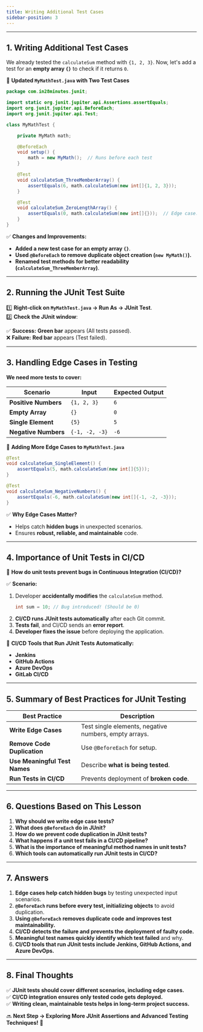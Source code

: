 ```yaml
---
title: Writing Additional Test Cases
sidebar-position: 3
---
```


---

## **1. Writing Additional Test Cases**

We already tested the `calculateSum` method with `{1, 2, 3}`. Now, let's add a
test for an **empty array `{}`** to check if it returns `0`.

📌 **Updated `MyMathTest.java` with Two Test Cases**

```java
package com.in28minutes.junit;

import static org.junit.jupiter.api.Assertions.assertEquals;
import org.junit.jupiter.api.BeforeEach;
import org.junit.jupiter.api.Test;

class MyMathTest {

    private MyMath math;

    @BeforeEach
    void setup() {
        math = new MyMath();  // Runs before each test
    }

    @Test
    void calculateSum_ThreeMemberArray() {
        assertEquals(6, math.calculateSum(new int[]{1, 2, 3}));
    }

    @Test
    void calculateSum_ZeroLengthArray() {
        assertEquals(0, math.calculateSum(new int[]{}));  // Edge case: empty array
    }
}
```

✅ **Changes and Improvements:**

- **Added a new test case for an empty array `{}`**.
- **Used `@BeforeEach` to remove duplicate object creation (`new MyMath()`).**
- **Renamed test methods for better readability
  (`calculateSum_ThreeMemberArray`)**.

---

## **2. Running the JUnit Test Suite**

1️⃣ **Right-click on `MyMathTest.java` → Run As → JUnit Test**.  
2️⃣ **Check the JUnit window**:

✅ **Success:** **Green bar** appears (All tests passed).  
❌ **Failure:** **Red bar** appears (Test failed).

---

## **3. Handling Edge Cases in Testing**

**We need more tests to cover:**

| Scenario             | Input          | Expected Output |
| -------------------- | -------------- | --------------- |
| **Positive Numbers** | `{1, 2, 3}`    | `6`             |
| **Empty Array**      | `{}`           | `0`             |
| **Single Element**   | `{5}`          | `5`             |
| **Negative Numbers** | `{-1, -2, -3}` | `-6`            |

📌 **Adding More Edge Cases to `MyMathTest.java`**

```java
@Test
void calculateSum_SingleElement() {
    assertEquals(5, math.calculateSum(new int[]{5}));
}

@Test
void calculateSum_NegativeNumbers() {
    assertEquals(-6, math.calculateSum(new int[]{-1, -2, -3}));
}
```

✅ **Why Edge Cases Matter?**

- Helps catch **hidden bugs** in unexpected scenarios.
- Ensures **robust, reliable, and maintainable** code.

---

## **4. Importance of Unit Tests in CI/CD**

📌 **How do unit tests prevent bugs in Continuous Integration (CI/CD)?**

✅ **Scenario:**

1. Developer **accidentally modifies** the `calculateSum` method.
   ```java
   int sum = 10; // Bug introduced! (Should be 0)
   ```
2. **CI/CD runs JUnit tests automatically** after each Git commit.
3. **Tests fail**, and CI/CD sends an **error report**.
4. **Developer fixes the issue** before deploying the application.

📌 **CI/CD Tools that Run JUnit Tests Automatically:**

- **Jenkins**
- **GitHub Actions**
- **Azure DevOps**
- **GitLab CI/CD**

---

## **5. Summary of Best Practices for JUnit Testing**

| Best Practice                 | Description                                           |
| ----------------------------- | ----------------------------------------------------- |
| **Write Edge Cases**          | Test single elements, negative numbers, empty arrays. |
| **Remove Code Duplication**   | Use `@BeforeEach` for setup.                          |
| **Use Meaningful Test Names** | Describe **what is being tested**.                    |
| **Run Tests in CI/CD**        | Prevents deployment of **broken code**.               |

---

## **6. Questions Based on This Lesson**

1. **Why should we write edge case tests?**
2. **What does `@BeforeEach` do in JUnit?**
3. **How do we prevent code duplication in JUnit tests?**
4. **What happens if a unit test fails in a CI/CD pipeline?**
5. **What is the importance of meaningful method names in unit tests?**
6. **Which tools can automatically run JUnit tests in CI/CD?**

---

## **7. Answers**

1. **Edge cases help catch hidden bugs** by testing unexpected input scenarios.
2. **`@BeforeEach` runs before every test, initializing objects** to avoid
   duplication.
3. **Using `@BeforeEach` removes duplicate code and improves test
   maintainability.**
4. **CI/CD detects the failure and prevents the deployment of faulty code.**
5. **Meaningful test names quickly identify which test failed** and why.
6. **CI/CD tools that run JUnit tests include Jenkins, GitHub Actions, and Azure
   DevOps.**

---

## **8. Final Thoughts**

✅ **JUnit tests should cover different scenarios, including edge cases.**  
✅ **CI/CD integration ensures only tested code gets deployed.**  
✅ **Writing clean, maintainable tests helps in long-term project success.**

🔜 **Next Step → Exploring More JUnit Assertions and Advanced Testing
Techniques!** 🚀

